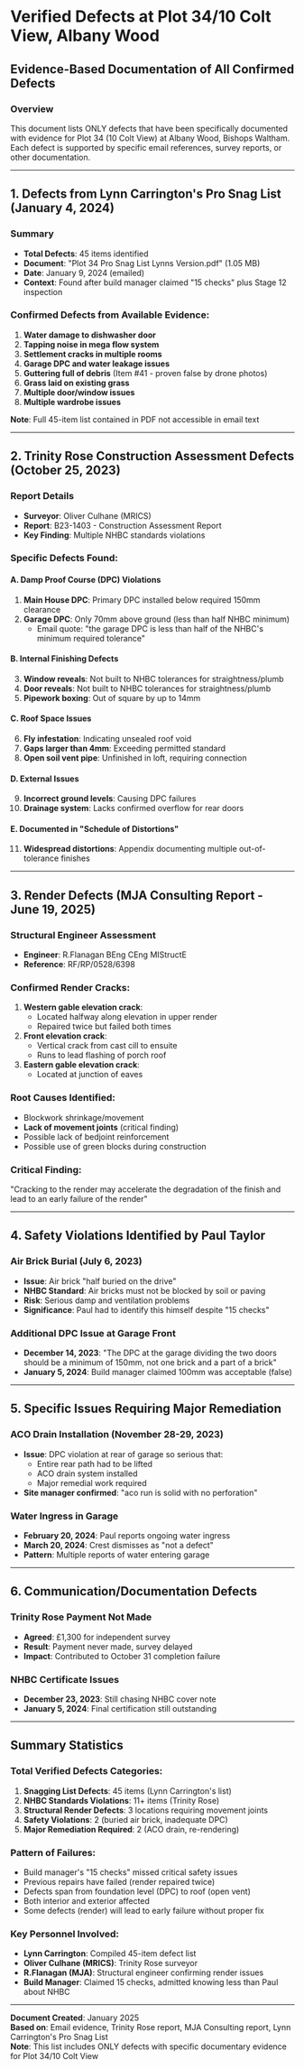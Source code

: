 # Verified Defects at Plot 34/10 Colt View, Albany Wood
## Evidence-Based Documentation of All Confirmed Defects

### Overview
This document lists ONLY defects that have been specifically documented with evidence for Plot 34 (10 Colt View) at Albany Wood, Bishops Waltham. Each defect is supported by specific email references, survey reports, or other documentation.

---

## 1. Defects from Lynn Carrington's Pro Snag List (January 4, 2024)

### Summary
- **Total Defects**: 45 items identified
- **Document**: "Plot 34 Pro Snag List Lynns Version.pdf" (1.05 MB)
- **Date**: January 9, 2024 (emailed)
- **Context**: Found after build manager claimed "15 checks" plus Stage 12 inspection

### Confirmed Defects from Available Evidence:
1. **Water damage to dishwasher door**
2. **Tapping noise in mega flow system**
3. **Settlement cracks in multiple rooms**
4. **Garage DPC and water leakage issues**
5. **Guttering full of debris** (Item #41 - proven false by drone photos)
6. **Grass laid on existing grass**
7. **Multiple door/window issues**
8. **Multiple wardrobe issues**

**Note**: Full 45-item list contained in PDF not accessible in email text

---

## 2. Trinity Rose Construction Assessment Defects (October 25, 2023)

### Report Details
- **Surveyor**: Oliver Culhane (MRICS)
- **Report**: B23-1403 - Construction Assessment Report
- **Key Finding**: Multiple NHBC standards violations

### Specific Defects Found:

#### A. Damp Proof Course (DPC) Violations
1. **Main House DPC**: Primary DPC installed below required 150mm clearance
2. **Garage DPC**: Only 70mm above ground (less than half NHBC minimum)
   - Email quote: "the garage DPC is less than half of the NHBC's minimum required tolerance"

#### B. Internal Finishing Defects
3. **Window reveals**: Not built to NHBC tolerances for straightness/plumb
4. **Door reveals**: Not built to NHBC tolerances for straightness/plumb
5. **Pipework boxing**: Out of square by up to 14mm

#### C. Roof Space Issues
6. **Fly infestation**: Indicating unsealed roof void
7. **Gaps larger than 4mm**: Exceeding permitted standard
8. **Open soil vent pipe**: Unfinished in loft, requiring connection

#### D. External Issues
9. **Incorrect ground levels**: Causing DPC failures
10. **Drainage system**: Lacks confirmed overflow for rear doors

#### E. Documented in "Schedule of Distortions"
11. **Widespread distortions**: Appendix documenting multiple out-of-tolerance finishes

---

## 3. Render Defects (MJA Consulting Report - June 19, 2025)

### Structural Engineer Assessment
- **Engineer**: R.Flanagan BEng CEng MIStructE
- **Reference**: RF/RP/0528/6398

### Confirmed Render Cracks:
1. **Western gable elevation crack**: 
   - Located halfway along elevation in upper render
   - Repaired twice but failed both times
2. **Front elevation crack**: 
   - Vertical crack from cast cill to ensuite
   - Runs to lead flashing of porch roof
3. **Eastern gable elevation crack**: 
   - Located at junction of eaves

### Root Causes Identified:
- Blockwork shrinkage/movement
- **Lack of movement joints** (critical finding)
- Possible lack of bedjoint reinforcement
- Possible use of green blocks during construction

### Critical Finding:
"Cracking to the render may accelerate the degradation of the finish and lead to an early failure of the render"

---

## 4. Safety Violations Identified by Paul Taylor

### Air Brick Burial (July 6, 2023)
- **Issue**: Air brick "half buried on the drive"
- **NHBC Standard**: Air bricks must not be blocked by soil or paving
- **Risk**: Serious damp and ventilation problems
- **Significance**: Paul had to identify this himself despite "15 checks"

### Additional DPC Issue at Garage Front
- **December 14, 2023**: "The DPC at the garage dividing the two doors should be a minimum of 150mm, not one brick and a part of a brick"
- **January 5, 2024**: Build manager claimed 100mm was acceptable (false)

---

## 5. Specific Issues Requiring Major Remediation

### ACO Drain Installation (November 28-29, 2023)
- **Issue**: DPC violation at rear of garage so serious that:
  - Entire rear path had to be lifted
  - ACO drain system installed
  - Major remedial work required
- **Site manager confirmed**: "aco run is solid with no perforation"

### Water Ingress in Garage
- **February 20, 2024**: Paul reports ongoing water ingress
- **March 20, 2024**: Crest dismisses as "not a defect"
- **Pattern**: Multiple reports of water entering garage

---

## 6. Communication/Documentation Defects

### Trinity Rose Payment Not Made
- **Agreed**: £1,300 for independent survey
- **Result**: Payment never made, survey delayed
- **Impact**: Contributed to October 31 completion failure

### NHBC Certificate Issues
- **December 23, 2023**: Still chasing NHBC cover note
- **January 5, 2024**: Final certification still outstanding

---

## Summary Statistics

### Total Verified Defects Categories:
1. **Snagging List Defects**: 45 items (Lynn Carrington's list)
2. **NHBC Standards Violations**: 11+ items (Trinity Rose)
3. **Structural Render Defects**: 3 locations requiring movement joints
4. **Safety Violations**: 2 (buried air brick, inadequate DPC)
5. **Major Remediation Required**: 2 (ACO drain, re-rendering)

### Pattern of Failures:
- Build manager's "15 checks" missed critical safety issues
- Previous repairs have failed (render repaired twice)
- Defects span from foundation level (DPC) to roof (open vent)
- Both interior and exterior affected
- Some defects (render) will lead to early failure without proper fix

### Key Personnel Involved:
- **Lynn Carrington**: Compiled 45-item defect list
- **Oliver Culhane (MRICS)**: Trinity Rose surveyor
- **R.Flanagan (MJA)**: Structural engineer confirming render issues
- **Build Manager**: Claimed 15 checks, admitted knowing less than Paul about NHBC

---

**Document Created**: January 2025  
**Based on**: Email evidence, Trinity Rose report, MJA Consulting report, Lynn Carrington's Pro Snag List  
**Note**: This list includes ONLY defects with specific documentary evidence for Plot 34/10 Colt View